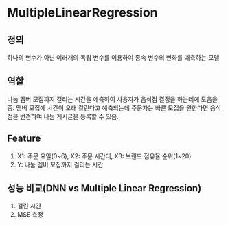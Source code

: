 # MultipleLinearRegression
## 정의
하나의 변수가 아닌 여러개의 독립 변수를 이용하여 종속 변수의 변화를 예측하는 모델

## 역할
나눔 멤버 모집까지 걸리는 시간을 예측하여 사용자가 음식점 결정을 하는데에 도움을 줌. 멤버 모집에 시간이 오래 걸린다고 예측되는데 주문자는 빠른 모집을 원한다면 음식점을 변경하여 나눔 게시글을 등록할 수 있음.

## Feature
1) X1: 주문 요일(0~6), X2: 주문 시간대, X3: 브랜드 점유율 순위(1~20)
2) Y: 나눔 멤버 모집까지 걸리는 시간

## 성능 비교(DNN vs Multiple Linear Regression)
1) 걸린 시간
2) MSE 측정
